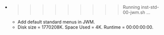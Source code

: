 * >>>>>>>>> Running inst-std-00-jwm.sh ...
  * Add default standard menus in JWM.
  * Disk size = 1770208K. Space Used = 4K. Runtime = 00:00:00:00.
